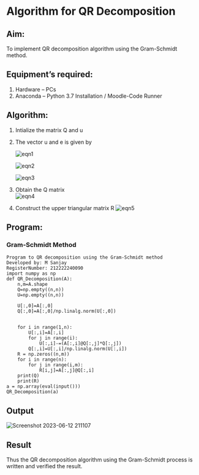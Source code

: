 # Algorithm for QR Decomposition
## Aim:
To implement QR decomposition algorithm using the Gram-Schmidt method.
## Equipment’s required:
1.	Hardware – PCs
2.	Anaconda – Python 3.7 Installation / Moodle-Code Runner
## Algorithm:
1.	Intialize the matrix Q and u
2.	The vector u and e is given by

    ![eqn1](./ex4.jpg)

    ![eqn2](./ex6.jpg)

    ![eqn3](./ex3.jpg)

3.	Obtain the Q matrix   
    ![eqn4](./ex1.jpg)
4.	Construct the upper triangular matrix R
    ![eqn5](./ex2.jpg)



## Program:
### Gram-Schmidt Method
```
Program to QR decomposition using the Gram-Schmidt method
Developed by: M Sanjay
RegisterNumber: 212222240090
import numpy as np
def QR_Decomposition(A):
    n,m=A.shape
    Q=np.empty((n,n))
    U=np.empty((n,n))
    
    U[:,0]=A[:,0]
    Q[:,0]=A[:,0]/np.linalg.norm(U[:,0])
    
    
    for i in range(1,n):
        U[:,i]=A[:,i]
        for j in range(i):
            U[:,i]-=(A[:,i]@Q[:,j]*Q[:,j])
        Q[:,i]=U[:,i]/np.linalg.norm(U[:,i])
    R = np.zeros((n,m))
    for i in range(n):
        for j in range(i,m):
            R[i,j]=A[:,j]@Q[:,i]
    print(Q)
    print(R)
a = np.array(eval(input()))
QR_Decomposition(a)
```

## Output
![Screenshot 2023-06-12 211107](https://github.com/Sanjay22006832/QRdecomposition/assets/119830477/bd0f091b-6480-4add-86eb-64c1644e51e6)


## Result
Thus the QR decomposition algorithm using the Gram-Schmidt process is written and verified the result.
